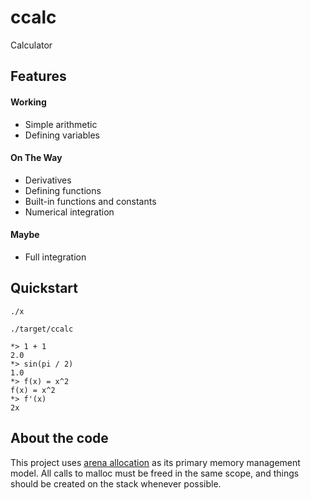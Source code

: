 
# ccalc

Calculator

## Features

#### Working

- Simple arithmetic
- Defining variables

#### On The Way

- Derivatives
- Defining functions
- Built-in functions and constants
- Numerical integration

#### Maybe

- Full integration

## Quickstart

```console
./x
```

```console
./target/ccalc
```

```
*> 1 + 1
2.0
*> sin(pi / 2)
1.0
*> f(x) = x^2
f(x) = x^2
*> f'(x)
2x
```

## About the code

This project uses [arena allocation](https://github.com/ccgargantua/arena-allocator)
as its primary memory management model. All calls to malloc must be freed in the
same scope, and things should be created on the stack whenever possible.
